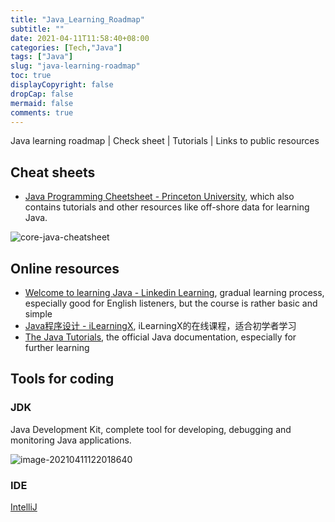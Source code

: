 ```yaml
---
title: "Java_Learning_Roadmap"
subtitle: ""
date: 2021-04-11T11:58:40+08:00
categories: [Tech,"Java"]
tags: ["Java"]
slug: "java-learning-roadmap"
toc: true
displayCopyright: false
dropCap: false
mermaid: false
comments: true
---
```


Java learning roadmap | Check sheet | Tutorials | Links to public resources

<!--more-->

## Cheat sheets

- [Java Programming Cheetsheet - Princeton University](https://introcs.cs.princeton.edu/java/11cheatsheet/), which also contains tutorials and other resources like off-shore data for learning Java.

![core-java-cheatsheet](https://i.loli.net/2021/04/11/OYT6cw4Ra1r8CuL.jpg)

## Online resources

- [Welcome to learning Java - Linkedin Learning](https://www.linkedin.com/learning/learning-java-4/welcome-to-learning-java), gradual learning process, especially good for English listeners, but the course is rather basic and simple
- [Java程序设计 - iLearningX](https://ilearningx.huawei.com/portal/courses/course-v1:HuaweiX+EBGTC00000457+Self-paced/about), iLearningX的在线课程，适合初学者学习
- [The Java Tutorials](https://docs.oracle.com/javase/tutorial/index.html), the official Java documentation, especially for further learning

## Tools for coding

### JDK

Java Development Kit, complete tool for developing, debugging and monitoring Java applications.

![image-20210411122018640](https://i.loli.net/2021/04/11/xbQ6ewCo7SDXa9T.png)

### IDE

[IntelliJ](https://www.jetbrains.com/idea/)

